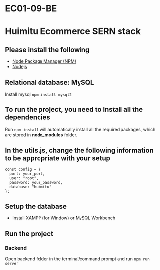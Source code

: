 # EC01-09-BE

# Huimitu Ecommerce SERN stack

## Please install the following

- [Node Package Manager (NPM)](https://www.npmjs.com)
- [Nodejs](https://nodejs.org/en/download/)

## Relational database: MySQL

Install mysql `npm install mysql2`

## To run the project, you need to install all the dependencies

Run `npm install` will automatically install all the required packages, which are stored in **node_modules** folder.

## In the utils.js, change the following information to be appropriate with your setup

```
const config = {
  port: your_port,
  user: "root",
  password: your_password,
  database: "huimitu"
};
```

## Setup the database

- Install XAMPP (for Window) or MySQL Workbench

## Run the project

### Backend

Open backend folder in the terminal/command prompt and run `npm run server`

